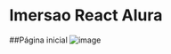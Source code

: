 # Imersao React Alura
 
 ##Página inicial
 ![image](https://user-images.githubusercontent.com/53841323/171520708-d7f8bb02-1715-4855-b0c9-51d84cb02654.png)

